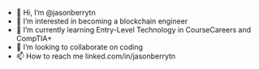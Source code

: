 - 👋 Hi, I’m @jasonberrytn
- 👀 I’m interested in becoming a blockchain engineer
- 🌱 I’m currently learning Entry-Level Technology in CourseCareers and CompTIA+
- 💞️ I’m looking to collaborate on coding
- 📫 How to reach me linked.com/in/jasonberrytn

<!---
jasonberrytn/jasonberrytn is a ✨ special ✨ repository because its `README.md` (this file) appears on your GitHub profile.
You can click the Preview link to take a look at your changes.
--->
